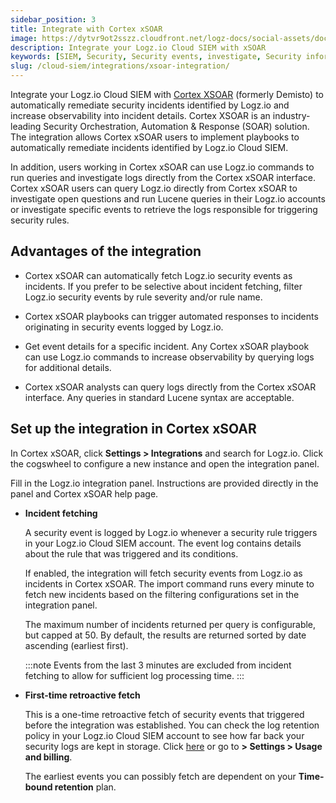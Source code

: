 ```yaml
---
sidebar_position: 3
title: Integrate with Cortex xSOAR
image: https://dytvr9ot2sszz.cloudfront.net/logz-docs/social-assets/docs-social.jpg
description: Integrate your Logz.io Cloud SIEM with xSOAR
keywords: [SIEM, Security, Security events, investigate, Security information, xSOAR, integration]
slug: /cloud-siem/integrations/xsoar-integration/
---
```

 


Integrate your Logz.io Cloud SIEM with [Cortex XSOAR](https://www.paloaltonetworks.com/cortex/xsoar) (formerly Demisto) to automatically remediate security incidents identified by Logz.io and increase observability into incident details. Cortex XSOAR is an industry-leading Security Orchestration, Automation & Response (SOAR) solution. The integration allows Cortex xSOAR users to implement playbooks to automatically remediate incidents identified by Logz.io Cloud SIEM.

In addition, users working in Cortex xSOAR can use Logz.io commands to run queries and investigate logs directly from the Cortex xSOAR interface. Cortex xSOAR users can query Logz.io directly from Cortex xSOAR to investigate open questions and run Lucene queries in
their Logz.io accounts or investigate specific events to retrieve the logs responsible for triggering security rules.

## Advantages of the integration

* Cortex xSOAR can automatically fetch Logz.io security events as incidents.
  If you prefer to be selective about incident fetching, filter Logz.io security events by rule severity and/or rule name.

* Cortex xSOAR playbooks can trigger automated responses to incidents originating in security events logged by Logz.io.

* Get event details for a specific incident. Any Cortex xSOAR playbook can use Logz.io commands to increase observability by querying logs for additional details.

* Cortex xSOAR analysts can query logs directly from the Cortex xSOAR interface. Any queries in standard Lucene syntax are acceptable.



## Set up the integration in Cortex xSOAR

In Cortex xSOAR, click **Settings > Integrations** and search for Logz.io. Click the cogswheel to configure a new instance and open the integration panel.

Fill in the Logz.io integration panel. Instructions are provided directly in the panel and Cortex xSOAR help page.



* **Incident fetching**

  A security event is logged by Logz.io whenever a security rule triggers in your Logz.io Cloud SIEM account. The event log contains details about the rule that was triggered and its conditions.

  If enabled, the integration will fetch security events from Logz.io as incidents in Cortex xSOAR. The import command runs every minute to fetch new incidents based on the filtering configurations set in the integration panel.

  The maximum number of incidents returned per query is configurable, but capped at 50. By default, the results are returned sorted by date ascending (earliest first).

  :::note
  Events from the last 3 minutes are excluded from incident fetching to allow for sufficient log processing time.
  :::


* **First-time retroactive fetch**

  This is a one-time retroactive fetch of security events that triggered before the integration was established. You can check the log retention policy in your Logz.io Cloud SIEM account to see how far back your security logs are kept in storage. Click [here](https://app.logz.io/#/dashboard/settings/usage-and-billing) or go to **<i class="li li-gear"></i> > Settings > Usage and billing**.

  The earliest events you can possibly fetch are dependent on your **Time-bound retention** plan.
